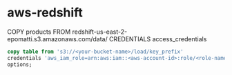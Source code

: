# aws-redshift


COPY products FROM redshift-us-east-2-epomatti.s3.amazonaws.com/data/ CREDENTIALS access_credentials



```sql
copy table from 's3://<your-bucket-name>/load/key_prefix' 
credentials 'aws_iam_role=arn:aws:iam::<aws-account-id>:role/<role-name>'
options;
```